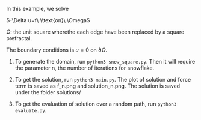 In this example, we solve

$-\Delta u=f\ \\text{on}\ \Omega$

$\Omega$: the unit square wherethe each edge have been replaced by a square prefractal.

The boundary conditions is $u=0$ on $\partial \Omega$. 

1. To generate the domain, run `python3 snow_square.py`. Then it will require the parameter n, the number of iterations for snowflake.

2. To get the solution, run `python3 main.py`. The plot of solution and force term is saved as f_n.png and solution_n.png. The solution is saved under the folder solutions/

3. To get the evaluation of solution over a random path, run `python3 evaluate.py`.




